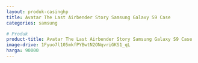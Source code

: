 ```yaml
---
layout: produk-casinghp
title: Avatar The Last Airbender Story Samsung Galaxy S9 Case
categories: samsung

# Produk
product-title: Avatar The Last Airbender Story Samsung Galaxy S9 Case
image-drive: 1Fyuo7l105mkfPYBwtN2ONqvriGKS1_qL
harga: 90000
---
```

